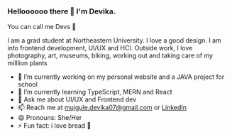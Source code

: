 ### Helloooooo there 👋 I'm Devika. 
You can call me Devs 🌼

I am a grad student at Northeastern University. I love a good design. I am into frontend development, UI/UX and HCI. 
Outside work, I love photography, art, museums, biking, working out and taking care of my milllion plants 

- 🔭 I’m currently working on my personal website and a JAVA project for school
- 🌱 I’m currently learning TypeScript, MERN and React
- 💬 Ask me about UI/UX and Frontend dev
- 📫 Reach me at mujgule.devika07@gmail.com or [LinkedIn](https://www.linkedin.com/in/devikamujgule/)
- 😄 Pronouns: She/Her
- ⚡ Fun fact: i love bread 🍞
<!---- 👯 I’m looking to collaborate on 
//- 🤔 I’m looking for help with ... -->
